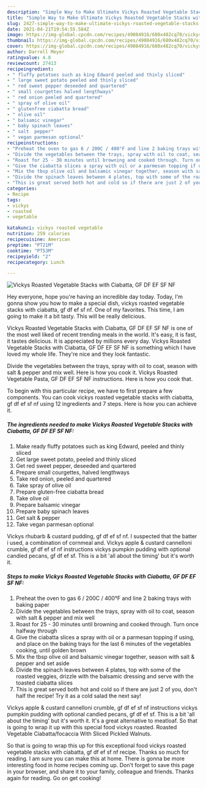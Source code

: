 ```yaml
---
description: "Simple Way to Make Ultimate Vickys Roasted Vegetable Stacks with Ciabatta, GF DF EF SF NF"
title: "Simple Way to Make Ultimate Vickys Roasted Vegetable Stacks with Ciabatta, GF DF EF SF NF"
slug: 2427-simple-way-to-make-ultimate-vickys-roasted-vegetable-stacks-with-ciabatta-gf-df-ef-sf-nf
date: 2021-04-21T19:54:55.584Z
image: https://img-global.cpcdn.com/recipes/49084916/680x482cq70/vickys-roasted-vegetable-stacks-with-ciabatta-gf-df-ef-sf-nf-recipe-main-photo.jpg
thumbnail: https://img-global.cpcdn.com/recipes/49084916/680x482cq70/vickys-roasted-vegetable-stacks-with-ciabatta-gf-df-ef-sf-nf-recipe-main-photo.jpg
cover: https://img-global.cpcdn.com/recipes/49084916/680x482cq70/vickys-roasted-vegetable-stacks-with-ciabatta-gf-df-ef-sf-nf-recipe-main-photo.jpg
author: Darrell Meyer
ratingvalue: 4.8
reviewcount: 27413
recipeingredient:
- " fluffy potatoes such as king Edward peeled and thinly sliced"
- " large sweet potato peeled and thinly sliced"
- " red sweet pepper deseeded and quartered"
- " small courgettes halved lengthways"
- " red onion peeled and quartered"
- " spray of olive oil"
- " glutenfree ciabatta bread"
- " olive oil"
- " balsamic vinegar"
- " baby spinach leaves"
- " salt  pepper"
- " vegan parmesan optional"
recipeinstructions:
- "Preheat the oven to gas 6 / 200C / 400°F and line 2 baking trays with baking paper"
- "Divide the vegetables between the trays, spray with oil to coat, season with salt &amp; pepper and mix well"
- "Roast for 25 - 30 minutes until browning and cooked through. Turn once halfway through"
- "Give the ciabatta slices a spray with oil or a parmesan topping if using, and place on the baking trays for the last 6 minutes of the vegetables cooking, until golden brown"
- "Mix the tbsp olive oil and balsamic vinegar together, season with salt &amp; pepper and set aside"
- "Divide the spinach leaves between 4 plates, top with some of the roasted veggies, drizzle with the balsamic dressing and serve with the toasted ciabatta slices"
- "This is great served both hot and cold so if there are just 2 of you, don&#39;t half the recipe! Try it as a cold salad the next say!"
categories:
- Recipe
tags:
- vickys
- roasted
- vegetable

katakunci: vickys roasted vegetable 
nutrition: 259 calories
recipecuisine: American
preptime: "PT21M"
cooktime: "PT53M"
recipeyield: "2"
recipecategory: Lunch

---
```



![Vickys Roasted Vegetable Stacks with Ciabatta, GF DF EF SF NF](https://img-global.cpcdn.com/recipes/49084916/680x482cq70/vickys-roasted-vegetable-stacks-with-ciabatta-gf-df-ef-sf-nf-recipe-main-photo.jpg)

Hey everyone, hope you're having an incredible day today. Today, I'm gonna show you how to make a special dish, vickys roasted vegetable stacks with ciabatta, gf df ef sf nf. One of my favorites. This time, I am going to make it a bit tasty. This will be really delicious.

Vickys Roasted Vegetable Stacks with Ciabatta, GF DF EF SF NF is one of the most well liked of recent trending meals in the world. It's easy, it is fast, it tastes delicious. It is appreciated by millions every day. Vickys Roasted Vegetable Stacks with Ciabatta, GF DF EF SF NF is something which I have loved my whole life. They're nice and they look fantastic.

Divide the vegetables between the trays, spray with oil to coat, season with salt &amp; pepper and mix well. Here is how you cook it. Vickys Roasted Vegetable Pasta, GF DF EF SF NF instructions. Here is how you cook that.


To begin with this particular recipe, we have to first prepare a few components. You can cook vickys roasted vegetable stacks with ciabatta, gf df ef sf nf using 12 ingredients and 7 steps. Here is how you can achieve it.

<!--inarticleads1-->

##### The ingredients needed to make Vickys Roasted Vegetable Stacks with Ciabatta, GF DF EF SF NF:

1. Make ready  fluffy potatoes such as king Edward, peeled and thinly sliced
1. Get  large sweet potato, peeled and thinly sliced
1. Get  red sweet pepper, deseeded and quartered
1. Prepare  small courgettes, halved lengthways
1. Take  red onion, peeled and quartered
1. Take  spray of olive oil
1. Prepare  gluten-free ciabatta bread
1. Take  olive oil
1. Prepare  balsamic vinegar
1. Prepare  baby spinach leaves
1. Get  salt &amp; pepper
1. Take  vegan parmesan optional


Vickys rhubarb &amp; custard pudding, gf df ef sf nf. I suspected that the batter i used, a combination of cornmeal and. Vickys apple &amp; custard cannelloni crumble, gf df ef sf nf instructions vickys pumpkin pudding with optional candied pecans, gf df ef sf. This is a bit &#39;all about the timing&#39; but it&#39;s worth it. 

<!--inarticleads2-->

##### Steps to make Vickys Roasted Vegetable Stacks with Ciabatta, GF DF EF SF NF:

1. Preheat the oven to gas 6 / 200C / 400°F and line 2 baking trays with baking paper
1. Divide the vegetables between the trays, spray with oil to coat, season with salt &amp; pepper and mix well
1. Roast for 25 - 30 minutes until browning and cooked through. Turn once halfway through
1. Give the ciabatta slices a spray with oil or a parmesan topping if using, and place on the baking trays for the last 6 minutes of the vegetables cooking, until golden brown
1. Mix the tbsp olive oil and balsamic vinegar together, season with salt &amp; pepper and set aside
1. Divide the spinach leaves between 4 plates, top with some of the roasted veggies, drizzle with the balsamic dressing and serve with the toasted ciabatta slices
1. This is great served both hot and cold so if there are just 2 of you, don&#39;t half the recipe! Try it as a cold salad the next say!


Vickys apple &amp; custard cannelloni crumble, gf df ef sf nf instructions vickys pumpkin pudding with optional candied pecans, gf df ef sf. This is a bit &#39;all about the timing&#39; but it&#39;s worth it. It&#39;s a great alternative to meatloaf. So that is going to wrap it up with this special food vickys roasted. Roasted Vegetable Ciabatta/focaccia With Sliced Pickled Walnuts. 

So that is going to wrap this up for this exceptional food vickys roasted vegetable stacks with ciabatta, gf df ef sf nf recipe. Thanks so much for reading. I am sure you can make this at home. There is gonna be more interesting food in home recipes coming up. Don't forget to save this page in your browser, and share it to your family, colleague and friends. Thanks again for reading. Go on get cooking!
